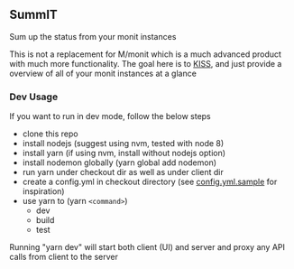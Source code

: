 ## SummIT

Sum up the status from your monit instances

This is not a replacement for M/monit which is a much advanced product with much more functionality. The goal here is to [KISS](https://en.wikipedia.org/wiki/KISS_principle), and just provide a overview of all of your monit instances at a glance

### Dev Usage

If you want to run in dev mode, follow the below steps
* clone this repo
* install nodejs (suggest using nvm, tested with node 8)
* install yarn (if using nvm, install without nodejs option)
* install nodemon globally (yarn global add nodemon)
* run yarn under checkout dir as well as under client dir
* create a config.yml in checkout directory (see [config.yml.sample](config.yml.sample) for inspiration)
* use yarn to (yarn `<command>`)
  * dev
  * build
  * test

Running "yarn dev" will start both client (UI) and server and proxy any API calls from client to the server
